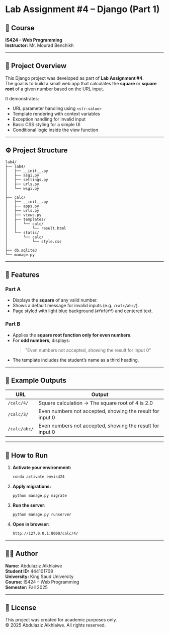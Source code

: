 # Lab Assignment #4 – Django (Part 1)

## 📘 Course
**IS424 – Web Programming**  
**Instructor:** Mr. Mourad Benchikh

---

## 🧩 Project Overview

This Django project was developed as part of **Lab Assignment #4**.  
The goal is to build a small web app that calculates the **square** or **square root** of a given number based on the URL input.

It demonstrates:
- URL parameter handling using `<str:value>`
- Template rendering with context variables
- Exception handling for invalid input
- Basic CSS styling for a simple UI
- Conditional logic inside the view function

---

## ⚙️ Project Structure

```
lab4/
├── lab4/
│   ├── __init__.py
│   ├── asgi.py
│   ├── settings.py
│   ├── urls.py
│   └── wsgi.py
│
├── calc/
│   ├── __init__.py
│   ├── apps.py
│   ├── urls.py
│   ├── views.py
│   ├── templates/
│   │   └── calc/
│   │       └── result.html
│   └── static/
│       └── calc/
│           └── style.css
│
├── db.sqlite3
└── manage.py
```

---

## 🚀 Features

### Part A
- Displays the **square** of any valid number.
- Shows a default message for invalid inputs (e.g. `/calc/abc/`).
- Page styled with light blue background (`#f0f8ff`) and centered text.

### Part B
- Applies the **square root function only for even numbers**.
- For **odd numbers**, displays:
  > "Even numbers not accepted, showing the result for input 0"
- The template includes the student’s name as a third heading.

---

## 🧠 Example Outputs

| URL | Output |
|------|--------|
| `/calc/4/` | Square calculation → The square root of 4 is 2.0 |
| `/calc/3/` | Even numbers not accepted, showing the result for input 0 |
| `/calc/abc/` | Even numbers not accepted, showing the result for input 0 |

---

## 🧰 How to Run

1. **Activate your environment:**
   ```bash
   conda activate envis424
   ```
2. **Apply migrations:**
   ```bash
   python manage.py migrate
   ```
3. **Run the server:**
   ```bash
   python manage.py runserver
   ```
4. **Open in browser:**
   ```
   http://127.0.0.1:8000/calc/4/
   ```

---

## 👨‍💻 Author

**Name:** Abdulaziz Alkhlaiwe  
**Student ID:** 444101708  
**University:** King Saud University  
**Course:** IS424 – Web Programming  
**Semester:** Fall 2025  

---

## 📝 License

This project was created for academic purposes only.  
© 2025 Abdulaziz Alkhlaiwe. All rights reserved.
